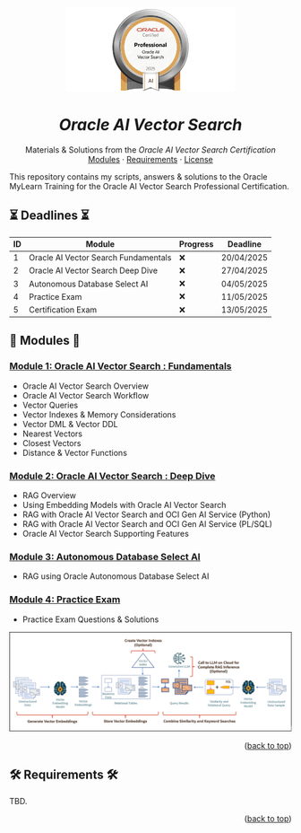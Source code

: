 <a name="readme-top"></a>
<br />
<div align="center">
  <a href="#">
   <!-- Replace this logo for a custom official logo -->
    <img src="./assets/oracle_ai_vector_search_professional.png" alt="Oracle AI Vector Search" height="150">
  </a>

<h1 align = "center">
<b><i>Oracle AI Vector Search</i></b>
</h1>
    <!-- Add/Remove categories depending on your project -->
  <p align="center">
    Materials & Solutions from the <i>Oracle AI Vector Search Certification</i>
    <br />
    <!-- IMPORTANT NOTE: If you want to append emojis you'll need to add the '-' sign before and after the header, as shown below:  -->
    <a href="#-modules-">Modules</a>
    ·
    <a href="#-requirements-">Requirements</a>
    ·
    <a href="#-license-">License</a>
  </p>
</div>

This repository contains my scripts, answers & solutions to the Oracle MyLearn Training for the
Oracle AI Vector Search Professional Certification.

## ⏳ Deadlines ⏳

| ID | Module                               | Progress | Deadline   | 
|----|--------------------------------------|----------|------------|
| 1  | Oracle AI Vector Search Fundamentals | :x:      | 20/04/2025 |
| 2  | Oracle AI Vector Search Deep Dive    | :x:      | 27/04/2025 |
| 3  | Autonomous Database Select AI        | :x:      | 04/05/2025 |
| 4  | Practice Exam                        | :x:      | 11/05/2025 |
| 5  | Certification Exam                   | :x:      | 13/05/2025 |

## 🚀 Modules 🚀

### [Module 1: Oracle AI Vector Search : Fundamentals](01-oracle-ai-vector-search-fundamentals)

* Oracle AI Vector Search Overview
* Oracle AI Vector Search Workflow
* Vector Queries
* Vector Indexes & Memory Considerations
* Vector DML & Vector DDL
* Nearest Vectors
* Closest Vectors
* Distance & Vector Functions

### [Module 2: Oracle AI Vector Search : Deep Dive](02-oracle-ai-vector-search-deep-dive)

* RAG Overview
* Using Embedding Models with Oracle AI Vector Search
* RAG with Oracle AI Vector Search and OCI Gen AI Service (Python)
* RAG with Oracle AI Vector Search and OCI Gen AI Service (PL/SQL)
* Oracle AI Vector Search Supporting Features

### [Module 3: Autonomous Database Select AI](03-autonomous-database-select-ai)

* RAG using Oracle Autonomous Database Select AI

### [Module 4: Practice Exam](04-practice-exam/)

* Practice Exam Questions & Solutions

<div align="center">
<img src="./assets/oracle_ai_vector_search_workflow.png" alt="Oracle AI Vector Search">
</div>
<p align="right">(<a href="#readme-top">back to top</a>)</p>

## 🛠️ Requirements 🛠️

TBD.

<p align="right">(<a href="#readme-top">back to top</a>)</p>



<!-- This is a custom version of the Read-My-README template, by Jon Areas, 
found at: https://github.com/jxareas/read-my-readme -->
